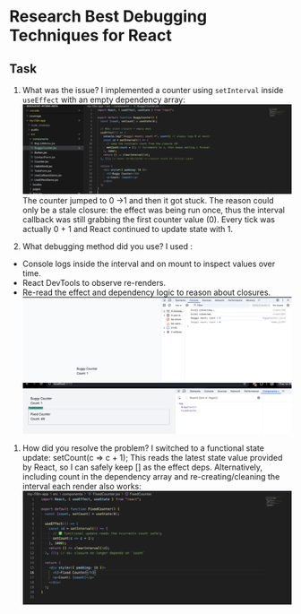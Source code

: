 # Research Best Debugging Techniques for React

## Task

1. What was the issue?
I implemented a counter using `setInterval` inside `useEffect` with an empty dependency array:
![Setup bug](setup_bug.png)
The counter jumped to 0 →1 and then it got stuck. The reason could only be a stale closure: the effect was being run once, thus the interval callback was still grabbing the first counter value (0). Every tick was actually 0 + 1 and React continued to update state with 1.

2. What debugging method did you use?
I used :

- Console logs inside the interval and on mount to inspect values over time.
- React DevTools to observe re-renders.
- Re-read the effect and dependency logic to reason about closures.
![try to debug](test_debugging.png)
![try to debug](test_debugging2.png)

1. How did you resolve the problem?
I switched to a functional state update:
setCount(c => c + 1);
This reads the latest state value provided by React, so I can safely keep [] as the effect deps. Alternatively, including count in the dependency array and re-creating/cleaning the interval each render also works:
![Resolve bug](debugging_result.png)
